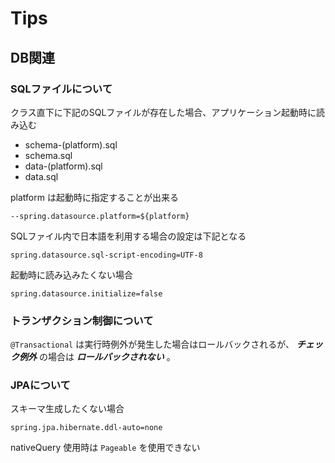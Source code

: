 # Tips

## DB関連

### SQLファイルについて

クラス直下に下記のSQLファイルが存在した場合、アプリケーション起動時に読み込む

- schema-(platform).sql
- schema.sql
- data-(platform).sql
- data.sql

platform は起動時に指定することが出来る

```
--spring.datasource.platform=${platform}
```

SQLファイル内で日本語を利用する場合の設定は下記となる

```
spring.datasource.sql-script-encoding=UTF-8
```

起動時に読み込みたくない場合

```
spring.datasource.initialize=false
```

### トランザクション制御について

`@Transactional` は実行時例外が発生した場合はロールバックされるが、 ***チェック例外*** の場合は ***ロールバックされない*** 。


### JPAについて

スキーマ生成したくない場合

```
spring.jpa.hibernate.ddl-auto=none
```

nativeQuery 使用時は `Pageable` を使用できない